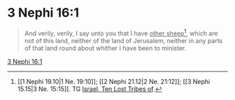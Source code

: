 # 3 Nephi 16:1

> And verily, verily, I say unto you that I have <u>other sheep</u>[^a], which are not of this land, neither of the land of Jerusalem, neither in any parts of that land round about whither I have been to minister.

[3 Nephi 16:1](https://www.churchofjesuschrist.org/study/scriptures/bofm/3-ne/16?lang=eng&id=p1#p1)


[^a]: [[1 Nephi 19.10|1 Ne. 19:10]]; [[2 Nephi 21.12|2 Ne. 21:12]]; [[3 Nephi 15.15|3 Ne. 15:15]]. TG [Israel, Ten Lost Tribes of](https://www.churchofjesuschrist.org/study/scriptures/tg/israel-ten-lost-tribes-of?lang=eng).
